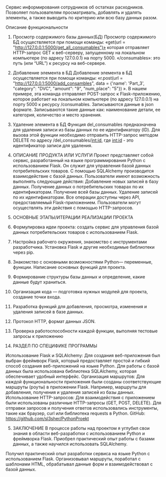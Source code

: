 Сервис информирования сотрудников об остатках расходников. Позволяет  пользователям просматривать, добавлять и удалять элементы, а также выводить по критерию или всю базу данных разом. 

Описание функциональности
1.	Просмотр содержимого базы данных(БД) 
Просмотр содержимого БД осуществляется при помощи команды:
«get(url = "http://127.0.0.1:5000/get_all_consumables")» которая отправляет  HTTP-запрос GET к веб-серверу, запущенному на локальном компьютере (по адресу 127.0.0.1) на порту 5000. «/consumables»: это путь (или “URL”) к ресурсу на веб-сервере.

2.	Добавление элемента в БД
Добавление элемента в БД осуществляется при помощи команды:
«r.post(url = "http://127.0.0.1:5000/add_consambles", data = {'name': 'Part_3', "category": "DVC", "amount": "9", "num_place": "5"})
». В нашем примере, эта команда отправляет POST-запрос к Flask-приложению, которое работает на локальном компьютере (по адресу 127.0.0.1) на порту 5000 к ресурсу /consumables. Записываются данные в json формате. Записываются такие данные как: наименование детали, ее категория, количество и место хранения.

3.	Удаление элемента в БД
Функция del_consumables предназначена для удаления записи из базы данных по ее идентификатору (ID). Для вызова этой функции необходимо отправить HTTP-запрос методом DELETE по адресу /del_consumables/<int:id>, где <int:id> - это идентификатор записи для удаления.
 
2. ОПИСАНИЕ ПРОДУКТА ИЛИ УСЛУГИ
Проект представляет собой сервис, разработанный на языке программирования Python с использованием Flask. Он служит для управления базой данных потребительских товаров. С помощью SQLAlchemy производится взаимодействие с базой данных.
Пользователи имеют возможность выполнять следующие действия:
Добавление новых записей в базу данных.
Получение данных о потребительских товарах по их идентификаторам.
Получение всей базы данных.
Удаление записей по их идентификаторам.
Все операции доступны через API, предоставляемый Flask-приложением. Пользователи могут осуществлять эти действия с помощью HTTP-запросов.



















3. ОСНОВНЫЕ ЭТАПЫ/ИТЕРАЦИИ РЕАЛИЗАЦИИ ПРОЕКТА

1.	Формулировка идеи проекта: создать сервис для управления базой данных потребительских товаров с использованием Flask.
2.	Настройка рабочего окружения, знакомство с инструментами разработчика. Установка Flask и другие необходимые библиотеки через pip.
3.	Знакомство с основными возможностями Python— переменные, функции. Написание основных функций для проекта.
4.	Формирование структуры базы данных и определение, какие данные будут храниться.
5.	Организация кода — подготовка нужных модулей для проекта, создание точки входа.
6.	Разработка функций для добавления, просмотра, изменения и удаления записей в базе данных. 
7.	Протокол HTTP, формат данных JSON.
8.	Проверка работоспособности каждой функции, выполняя тестовые запросы к приложению  
4.	РАЗДЕЛ ПО СПЕЦИФИКЕ ПРОГРАММЫ

Использование Flask и SQLAlchemy: 
Для создания веб-приложения был выбран фреймворк Flask, который предоставляет простой и гибкий способ создания веб-приложений на языке Python. Для работы с базой данных была использована библиотека SQLAlchemy, которая обеспечивает удобный интерфейс.
Организация маршрутов: 
Для каждой функциональности приложения были созданы соответствующие маршруты (роуты) в приложении Flask. Например, маршруты для добавления, получения и удаления записей из базы данных.
Использование HTTP-запросов: 
Для взаимодействия с приложением были использованы различные HTTP-запросы (GET, POST, DELETE). Для отправки запросов и получения ответов использовались инструменты, такие как браузер, curl или библиотека requests в Python.
GitHub: https://github.com/sl3sher/PythonProekt

5.	ЗАКЛЮЧЕНИЕ
В процессе работы над проектом я углубил свои знания в области веб-разработки с использованием Python и фреймворка Flask. Приобрел практический опыт работы с базами данных, а также научился использовать SQLAlchemy. 

Получил практический опыт разработки сервиса на языке Python с использованием Flask. Организовывал маршруты, поработал с шаблонами HTML, обрабатывал данные форм и взаимодействовал с базой данных.


